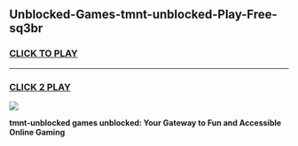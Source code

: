 
## Unblocked-Games-tmnt-unblocked-Play-Free-sq3br
<h3>
<a href="https://premium76.site?title=tmnt-unblocked&ref=23A">CLICK TO PLAY</a></h3>
<hr>

<h3>
<a href="https://premium76.site?title=tmnt-unblocked&ref=23A">CLICK 2 PLAY</a>
  
</h3>

<a href="https://premium76.site?title=tmnt-unblocked&ref=23A"><img src="https://clearcache.store/games.png"></a>


**tmnt-unblocked games unblocked: Your Gateway to Fun and Accessible Online Gaming**
